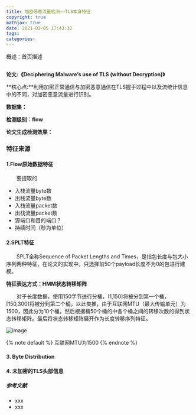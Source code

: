 ```yaml
---
title: 加密恶意流量检测——TLS本身特征
copyright: true
mathjax: true
date: 2021-02-05 17:43:32
tags:
categories:
---
```


概述：首页描述

![]()

<!--more-->

**论文:《Deciphering Malware’s use of TLS (without Decryption)》**

**核心点:**利用加密正常通信与加密恶意通信在TLS握手过程中以及流统计信息中的不同，对加密恶意流量进行识别。

**数据集：**

**检测级别：flow**

**论文生成检测效果：**



### 特征来源

#### 1.Flow原始数据特征

&emsp;&emsp;要提取的

- 入栈流量byte数
- 出栈流量byte数
- 入栈流量packet数
- 出栈流量packet数
- 源端口和目的端口？
- 持续时间（秒为单位）

#### 2.SPLT特征

&emsp;&emsp;SPLT全称Sequence of Packet Lengths and Times，是指包长度与包大小序列两种特征，在论文的实现中，只选择前50个payload长度不为0的包进行建模。

**特征表达方式：HMM状态转移矩阵**

&emsp;&emsp;对于长度数据，使用150字节进行分桶，(1,150]将被分到第一个桶，[150,300]将被分到第二个桶，以此类推，由于互联网MTU（最大传输单元）为1500，因此分为10个桶。然后根据桶50个桶的中各个桶之间的转移次数的得到状态转移矩阵。最后将状态转移矩阵展开作为长度转移序列特征。

![image](https://raw.githubusercontent.com/AnchoretY/images/master/blog/image.9vbj5j73d89.png)

{% note  default %}
互联网MTU为1500
{% endnote %}

#### 3. Byte Distribution





#### 4. 未加密的TLS头部信息





##### 参考文献

- xxx
- xxx